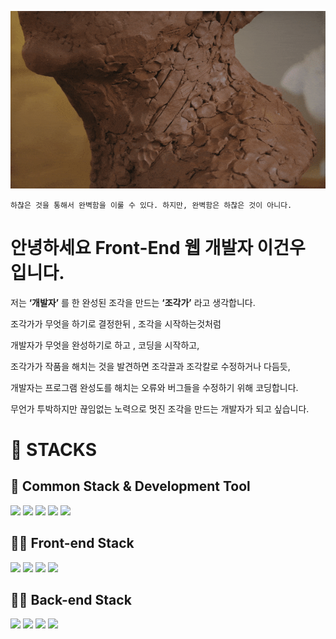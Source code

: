 <p align="center">
  <img src="./pexels-tima-miroshnichenko.gif" alt="" />
</p>


```
하찮은 것을 통해서 완벽함을 이룰 수 있다. 하지만, 완벽함은 하찮은 것이 아니다. 
```



# 안녕하세요 Front-End 웹 개발자 이건우 입니다. 

저는 **‘개발자’** 를 한 완성된 조각을 만드는 **‘조각가’** 라고 생각합니다.  

조각가가 무엇을 하기로 결정한뒤 , 조각을 시작하는것처럼

개발자가 무엇을 완성하기로 하고 , 코딩을 시작하고,

조각가가 작품을 해치는 것을 발견하면 조각끌과 조각칼로 수정하거나 다듬듯,

개발자는 프로그램 완성도를 해치는 오류와 버그들을 수정하기 위해 코딩합니다.

무언가 투박하지만 끊임없는 노력으로 멋진 조각을 만드는 개발자가 되고 싶습니다.



# 🎻 STACKS



## 🎨 Common Stack & Development Tool

<div align=left> 
 	<img src="https://img.shields.io/badge/javascript-F7DF1E?style=for-the-badge&logo=javascript&logoColor=black">
	<img src="https://img.shields.io/badge/html5-E34F26?style=for-the-badge&logo=html5&logoColor=white">
  	<img src="https://img.shields.io/badge/css-1572B6?style=for-the-badge&logo=css3&logoColor=white">
    <img src="https://img.shields.io/badge/Ubuntu-E95420?style=for-the-badge&logo=Ubuntu&logoColor=white">
    <img src="https://img.shields.io/badge/Visual Studio Code-007ACC?style=for-the-badge&logo=Visual Studio Code&logoColor=white">
</div>



## 👨‍🎨 Front-end Stack

<div align=left> 
	<img 
src="https://img.shields.io/badge/react-61DAFB?style=for-the-badge&logo=react&logoColor=black">
    <img src="https://img.shields.io/badge/NextJs-000000?style=for-the-badge&logo=Next.js&logoColor=white">
    <img src="https://img.shields.io/badge/Redux-764ABC?style=for-the-badge&logo=Redux&logoColor=black">    	
	<img src="https://img.shields.io/badge/styled_Component-DB7093?style=for-the-badge&logo=styled-components&logoColor=white"   
</div>



## 👨‍🔧 Back-end Stack

<div align=left> 
	<img 
src="https://img.shields.io/badge/Node.js-339933?style=for-the-badge&logo=Node.js&logoColor=white">
    <img src="https://img.shields.io/badge/Express-000000?style=for-the-badge&logo=			Express&logoColor=white">    	
	<img src="https://img.shields.io/badge/MySQL-4479A1?style=for-the-badge&logo=MySQL&logoColor=white">
	<img src="https://img.shields.io/badge/MongoDB-47A248?style=for-the-badge&logo=MongoDB&logoColor=white">    	
</div>



